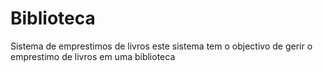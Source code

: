 # Biblioteca
Sistema de emprestimos de livros
este sistema tem o objectivo de gerir o emprestimo de livros em uma biblioteca
